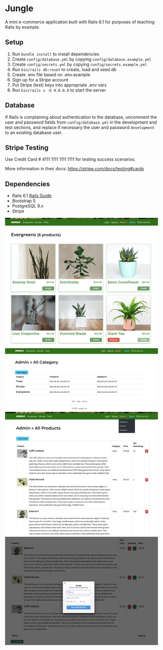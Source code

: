 # Jungle

A mini e-commerce application built with Rails 6.1 for purposes of teaching Rails by example.

## Setup

1. Run `bundle install` to install dependencies
2. Create `config/database.yml` by copying `config/database.example.yml`
3. Create `config/secrets.yml` by copying `config/secrets.example.yml`
4. Run `bin/rails db:reset` to create, load and seed db
5. Create .env file based on .env.example
6. Sign up for a Stripe account
7. Put Stripe (test) keys into appropriate .env vars
8. Run `bin/rails s -b 0.0.0.0` to start the server

## Database

If Rails is complaining about authentication to the database, uncomment the user and password fields from `config/database.yml` in the development and test sections, and replace if necessary the user and password `development` to an existing database user.

## Stripe Testing

Use Credit Card # 4111 1111 1111 1111 for testing success scenarios.

More information in their docs: <https://stripe.com/docs/testing#cards>

## Dependencies

- Rails 6.1 [Rails Guide](http://guides.rubyonrails.org/v6.1/)
- Bootstrap 5
- PostgreSQL 9.x
- Stripe


!["Products Page"](https://github.com/jeffreyleec/JungleRails/blob/master/imgs/productsList.png)
!["Admin Product CRUd"](https://github.com/jeffreyleec/JungleRails/blob/master/imgs/adminUpdateCategories.png)
!["Admin Product CRUD"](https://github.com/jeffreyleec/JungleRails/blob/master/imgs/adminUpdateProducts.png)
!["Checkout Cart Page"](https://github.com/jeffreyleec/JungleRails/blob/master/imgs/cart.png)
